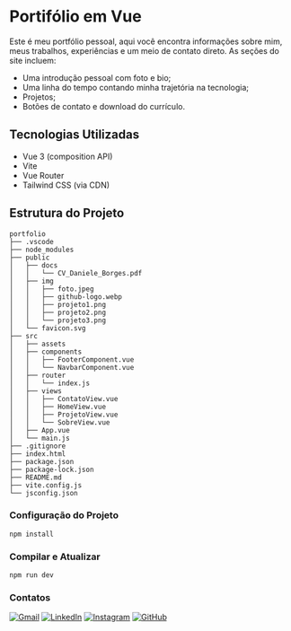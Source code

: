 # Portifólio em Vue
Este é meu portfólio pessoal, aqui você encontra informações sobre mim, meus trabalhos, experiências e um meio de contato direto.
As seções do site incluem:
- Uma introdução pessoal com foto e bio;
- Uma linha do tempo contando minha trajetória na tecnologia;
- Projetos;
- Botões de contato e download do currículo.

## Tecnologias Utilizadas

- Vue 3 (composition API)
- Vite
- Vue Router
- Tailwind CSS (via CDN)

## Estrutura do Projeto
```
portfolio
├── .vscode
├── node_modules
├── public
│   ├── docs
│   │   └── CV_Daniele_Borges.pdf
│   ├── img
│   │   ├── foto.jpeg
│   │   ├── github-logo.webp
│   │   ├── projeto1.png
│   │   ├── projeto2.png
│   │   └── projeto3.png
│   └── favicon.svg
├── src
│   ├── assets
│   ├── components
│   │   ├── FooterComponent.vue
│   │   └── NavbarComponent.vue
│   ├── router
│   │   └── index.js
│   ├── views
│   │   ├── ContatoView.vue
│   │   ├── HomeView.vue
│   │   ├── ProjetoView.vue
│   │   └── SobreView.vue
│   ├── App.vue
│   └── main.js
├── .gitignore
├── index.html
├── package.json
├── package-lock.json
├── README.md
├── vite.config.js
└── jsconfig.json
```

### Configuração do Projeto

```
npm install
```

### Compilar e Atualizar 

```
npm run dev
```

### Contatos
[![Gmail](https://img.shields.io/badge/Gmail-333333?style=for-the-badge&logo=gmail&logoColor=red)](mailto:danielebabosaborges@gmail.com)
[![LinkedIn](https://img.shields.io/badge/LinkedIn-0077B5?style=for-the-badge&logo=linkedin&logoColor=white)](https://www.linkedin.com/in/daniele-borges-8182071aa/)
[![Instagram](https://img.shields.io/badge/-Instagram-%23E4405F?style=for-the-badge&logo=instagram&logoColor=white)](https://www.instagram.com/danielebborges?igsh=Y29od2g0Y2duanY2)
[![GitHub](https://img.shields.io/badge/GitHub-100000?style=for-the-badge&logo=github&logoColor=white)](https://github.com/Danielebborges)
